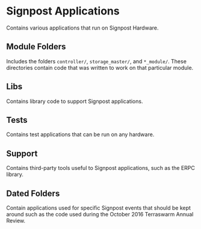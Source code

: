 Signpost Applications
=====================

Contains various applications that run on Signpost Hardware.

## Module Folders
Includes the folders `controller/`, `storage_master/`, and `*_module/`. These
directories contain code that was written to work on that particular module.

## Libs
Contains library code to support Signpost applications.

## Tests
Contains test applications that can be run on any hardware.

## Support
Contains third-party tools useful to Signpost applications, such as the ERPC
library.

## Dated Folders
Contain applications used for specific Signpost events that should be kept
around such as the code used during the October 2016 Terraswarm Annual Review.


